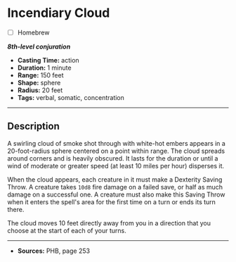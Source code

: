 # Incendiary Cloud
- [ ] Homebrew

***8th-level conjuration***
- **Casting Time:** action
- **Duration:** 1 minute
- **Range:** 150 feet
- **Shape:** sphere
- **Radius:** 20 feet
- **Tags:** verbal, somatic, concentration

---

## Description
A swirling cloud of smoke shot through with white-hot embers appears in a 20-foot-radius sphere centered on a point within range.
The cloud spreads around corners and is heavily obscured.
It lasts for the duration or until a wind of moderate or greater speed (at least 10 miles per hour) disperses it.

When the cloud appears, each creature in it must make a Dexterity Saving Throw.
A creature takes `10d8` fire damage on a failed save, or half as much damage on a successful one.
A creature must also make this Saving Throw when it enters the spell's area for the first time on a turn or ends its turn there.

The cloud moves 10 feet directly away from you in a direction that you choose at the start of each of your turns.

---

- **Sources:** PHB, page 253
